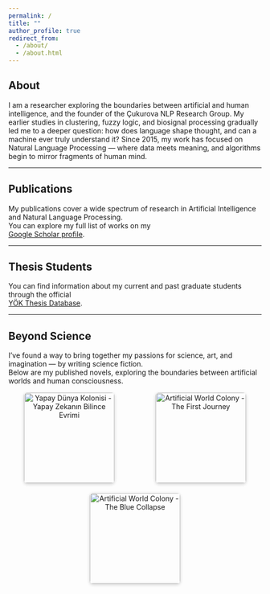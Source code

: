 ```yaml
---
permalink: /
title: ""
author_profile: true
redirect_from: 
  - /about/
  - /about.html
---
```

## About
I am a researcher exploring the boundaries between artificial and human intelligence, and the founder of the Çukurova NLP Research Group. My earlier studies in clustering, fuzzy logic, and biosignal processing gradually led me to a deeper question: how does language shape thought, and can a machine ever truly understand it? Since 2015, my work has focused on Natural Language Processing — where data meets meaning, and algorithms begin to mirror fragments of human mind.

---

## Publications
My publications cover a wide spectrum of research in Artificial Intelligence and Natural Language Processing.  
You can explore my full list of works on my  
[Google Scholar profile](https://scholar.google.com/citations?hl=en&user=eCnqIbYAAAAJ&sortby=pubdate).

---

## Thesis Students
You can find information about my current and past graduate students through the official  
[YÖK Thesis Database](https://tez.yok.gov.tr/UlusalTezMerkezi/).

---

## Beyond Science
I’ve found a way to bring together my passions for science, art, and imagination — by writing science fiction.  
Below are my published novels, exploring the boundaries between artificial worlds and human consciousness.

<div class="book-gallery">

  <div class="book-item"><a href="https://1000kitap.com/kitap/yapay-dunya-kolonisi--338905" target="_blank">
    <img src="https://m.media-amazon.com/images/S/compressed.photo.goodreads.com/books/1659616916i/61855090.jpg" alt="Yapay Dünya Kolonisi - Yapay Zekanın Bilince Evrimi" class="book-cover"></a>
  </div>
  
  <div class="book-item"><a href="https://www.goodreads.com/book/show/230277672-artificial-world-colony" target="_blank">
  <img src="https://m.media-amazon.com/images/S/compressed.photo.goodreads.com/books/1745504070i/230277672.jpg" alt="Artificial World Colony - The First Journey" class="book-cover"></a>
  </div>

  <div class="book-item"><a href="https://www.goodreads.com/book/show/231722641-artificial-world-colony" target="_blank">
  <img src="https://m.media-amazon.com/images/S/compressed.photo.goodreads.com/books/1745272178i/231722641.jpg" alt="Artificial World Colony - The Blue Collapse" class="book-cover"></a>
  </div>

</div>

<style>
.book-gallery {
  display: flex;
  flex-wrap: wrap;
  gap: 20px;
  margin-top: 15px;
}
.book-item {
  text-align: center;
  flex: 1 1 200px;
}
.book-cover {
  height: 180px;
  border-radius: 6px;
  box-shadow: 0 2px 6px rgba(0,0,0,0.2);
  transition: transform 0.2s ease;
}
.book-cover:hover {
  transform: scale(1.05);
}
</style>
